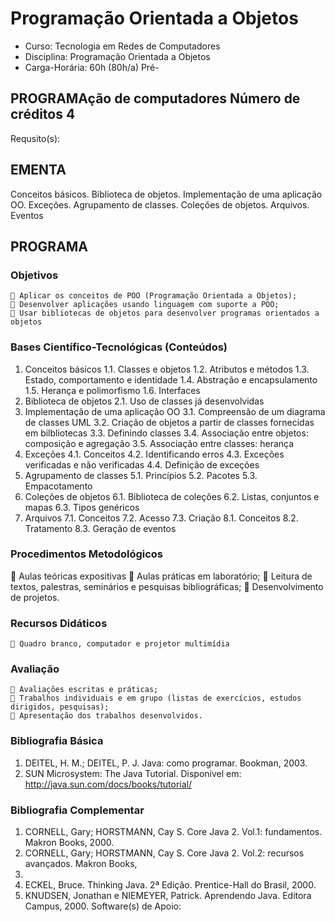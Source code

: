 # Programação Orientada a Objetos 


* Curso: Tecnologia em Redes de Computadores
* Disciplina: Programação Orientada a Objetos                              
* Carga-Horária: 60h (80h/a)
          Pré-
## PROGRAMAção de computadores                            Número de créditos 4
   Requsito(s):

## EMENTA
Conceitos básicos. Biblioteca de objetos. Implementação de uma aplicação OO. Exceções.
Agrupamento de
classes. Coleções de objetos. Arquivos. Eventos

## PROGRAMA
### Objetivos
     Aplicar os conceitos de POO (Programação Orientada a Objetos);
     Desenvolver aplicações usando linguagem com suporte a POO;
     Usar bibliotecas de objetos para desenvolver programas orientados a objetos
### Bases Científico-Tecnológicas (Conteúdos)
1. Conceitos básicos
1.1. Classes e objetos
1.2. Atributos e métodos
1.3. Estado, comportamento e identidade
1.4. Abstração e encapsulamento
1.5. Herança e polimorfismo
1.6. Interfaces
2. Biblioteca de objetos
2.1. Uso de classes já desenvolvidas
3. Implementação de uma aplicação OO
3.1. Compreensão de um diagrama de classes UML
3.2. Criação de objetos a partir de classes fornecidas em bilbliotecas
3.3. Definindo classes
3.4. Associação entre objetos: composição e agregação
3.5. Associação entre classes: herança
4. Exceções
4.1. Conceitos
4.2. Identificando erros
4.3. Exceções verificadas e não verificadas
4.4. Definição de exceções
5. Agrupamento de classes
5.1. Princípios
5.2. Pacotes
5.3. Empacotamento
6. Coleções de objetos
6.1. Biblioteca de coleções
6.2. Listas, conjuntos e mapas
6.3. Tipos genéricos
7. Arquivos
7.1. Conceitos
7.2. Acesso
7.3. Criação
8.1. Conceitos
8.2. Tratamento
8.3. Geração de eventos
### Procedimentos Metodológicos
     Aulas teóricas expositivas
     Aulas práticas em laboratório;
     Leitura de textos, palestras, seminários e pesquisas bibliográficas;
     Desenvolvimento de projetos.
### Recursos Didáticos
     Quadro branco, computador e projetor multimídia
### Avaliação
     Avaliações escritas e práticas;
     Trabalhos individuais e em grupo (listas de exercícios, estudos dirigidos, pesquisas);
     Apresentação dos trabalhos desenvolvidos.
### Bibliografia Básica
1. DEITEL, H. M.; DEITEL, P. J. Java: como programar. Bookman, 2003.
2. SUN Microsystem: The Java Tutorial. Disponível em: http://java.sun.com/docs/books/tutorial/
### Bibliografia Complementar
1. CORNELL, Gary; HORSTMANN, Cay S. Core Java 2. Vol.1: fundamentos. Makron Books, 2000.
2. CORNELL, Gary; HORSTMANN, Cay S. Core Java 2. Vol.2: recursos avançados. Makron Books,
2000.
3. ECKEL, Bruce. Thinking Java. 2ª Edição. Prentice-Hall do Brasil, 2000.
4. KNUDSEN, Jonathan e NIEMEYER, Patrick. Aprendendo Java. Editora Campus, 2000.
                                         Software(s) de Apoio:

